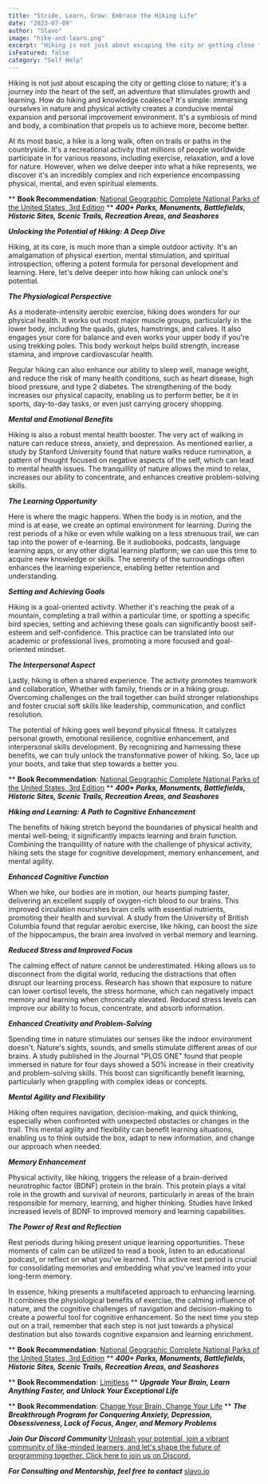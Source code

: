 ```yaml
---
title: "Stride, Learn, Grow: Embrace the Hiking Life"
date: "2023-07-09"
author: "Slavo"
image: "hike-and-learn.png"
excerpt: "Hiking is not just about escaping the city or getting close to nature; it's a journey into the heart of the self...."
isFeatured: false
category: "Self Help"
---
```


Hiking is not just about escaping the city or getting close to nature; it's a journey into the heart of the self, an adventure that stimulates growth and learning. How do hiking and knowledge coalesce? It's simple: immersing ourselves in nature and physical activity creates a conducive mental expansion and personal improvement environment. It's a symbiosis of mind and body, a combination that propels us to achieve more, become better.

At its most basic, a hike is a long walk, often on trails or paths in the countryside. It's a recreational activity that millions of people worldwide participate in for various reasons, including exercise, relaxation, and a love for nature. However, when we delve deeper into what a hike represents, we discover it's an incredibly complex and rich experience encompassing physical, mental, and even spiritual elements.

\*\* **Book Recommendation**: [National Geographic Complete National Parks of the United States, 3rd Edition](https://amzn.to/44fSNkm)
\*\* **_400+ Parks, Monuments, Battlefields, Historic Sites, Scenic Trails, Recreation Areas, and Seashores_**

**_Unlocking the Potential of Hiking: A Deep Dive_**

Hiking, at its core, is much more than a simple outdoor activity. It's an amalgamation of physical exertion, mental stimulation, and spiritual introspection, offering a potent formula for personal development and learning. Here, let's delve deeper into how hiking can unlock one's potential.

**_The Physiological Perspective_**

As a moderate-intensity aerobic exercise, hiking does wonders for our physical health. It works out most major muscle groups, particularly in the lower body, including the quads, glutes, hamstrings, and calves. It also engages your core for balance and even works your upper body if you're using trekking poles. This body workout helps build strength, increase stamina, and improve cardiovascular health.

Regular hiking can also enhance our ability to sleep well, manage weight, and reduce the risk of many health conditions, such as heart disease, high blood pressure, and type 2 diabetes. The strengthening of the body increases our physical capacity, enabling us to perform better, be it in sports, day-to-day tasks, or even just carrying grocery shopping.

**_Mental and Emotional Benefits_**

Hiking is also a robust mental health booster. The very act of walking in nature can reduce stress, anxiety, and depression. As mentioned earlier, a study by Stanford University found that nature walks reduce rumination, a pattern of thought focused on negative aspects of the self, which can lead to mental health issues. The tranquillity of nature allows the mind to relax, increases our ability to concentrate, and enhances creative problem-solving skills.

**_The Learning Opportunity_**

Here is where the magic happens. When the body is in motion, and the mind is at ease, we create an optimal environment for learning. During the rest periods of a hike or even while walking on a less strenuous trail, we can tap into the power of e-learning. Be it audiobooks, podcasts, language learning apps, or any other digital learning platform; we can use this time to acquire new knowledge or skills. The serenity of the surroundings often enhances the learning experience, enabling better retention and understanding.

**_Setting and Achieving Goals_**

Hiking is a goal-oriented activity. Whether it's reaching the peak of a mountain, completing a trail within a particular time, or spotting a specific bird species, setting and achieving these goals can significantly boost self-esteem and self-confidence. This practice can be translated into our academic or professional lives, promoting a more focused and goal-oriented mindset.

**_The Interpersonal Aspect_**

Lastly, hiking is often a shared experience. The activity promotes teamwork and collaboration, Whether with family, friends or in a hiking group. Overcoming challenges on the trail together can build stronger relationships and foster crucial soft skills like leadership, communication, and conflict resolution.

The potential of hiking goes well beyond physical fitness. It catalyzes personal growth, emotional resilience, cognitive enhancement, and interpersonal skills development. By recognizing and harnessing these benefits, we can truly unlock the transformative power of hiking. So, lace up your boots, and take that step towards a better you.

\*\* **Book Recommendation**: [National Geographic Complete National Parks of the United States, 3rd Edition](https://amzn.to/44fSNkm)
\*\* **_400+ Parks, Monuments, Battlefields, Historic Sites, Scenic Trails, Recreation Areas, and Seashores_**

**_Hiking and Learning: A Path to Cognitive Enhancement_**

The benefits of hiking stretch beyond the boundaries of physical health and mental well-being; it significantly impacts learning and brain function. Combining the tranquillity of nature with the challenge of physical activity, hiking sets the stage for cognitive development, memory enhancement, and mental agility.

**_Enhanced Cognitive Function_**

When we hike, our bodies are in motion, our hearts pumping faster, delivering an excellent supply of oxygen-rich blood to our brains. This improved circulation nourishes brain cells with essential nutrients, promoting their health and survival. A study from the University of British Columbia found that regular aerobic exercise, like hiking, can boost the size of the hippocampus, the brain area involved in verbal memory and learning.

**_Reduced Stress and Improved Focus_**

The calming effect of nature cannot be underestimated. Hiking allows us to disconnect from the digital world, reducing the distractions that often disrupt our learning process. Research has shown that exposure to nature can lower cortisol levels, the stress hormone, which can negatively impact memory and learning when chronically elevated. Reduced stress levels can improve our ability to focus, concentrate, and absorb information.

**_Enhanced Creativity and Problem-Solving_**

Spending time in nature stimulates our senses like the indoor environment doesn't. Nature's sights, sounds, and smells stimulate different areas of our brains. A study published in the Journal "PLOS ONE" found that people immersed in nature for four days showed a 50% increase in their creativity and problem-solving skills. This boost can significantly benefit learning, particularly when grappling with complex ideas or concepts.

**_Mental Agility and Flexibility_**

Hiking often requires navigation, decision-making, and quick thinking, especially when confronted with unexpected obstacles or changes in the trail. This mental agility and flexibility can benefit learning situations, enabling us to think outside the box, adapt to new information, and change our approach when needed.

**_Memory Enhancement_**

Physical activity, like hiking, triggers the release of a brain-derived neurotrophic factor (BDNF) protein in the brain. This protein plays a vital role in the growth and survival of neurons, particularly in areas of the brain responsible for memory, learning, and higher thinking. Studies have linked increased levels of BDNF to improved memory and learning capabilities.

**_The Power of Rest and Reflection_**

Rest periods during hiking present unique learning opportunities. These moments of calm can be utilized to read a book, listen to an educational podcast, or reflect on what you've learned. This active rest period is crucial for consolidating memories and embedding what you've learned into your long-term memory.

In essence, hiking presents a multifaceted approach to enhancing learning. It combines the physiological benefits of exercise, the calming influence of nature, and the cognitive challenges of navigation and decision-making to create a powerful tool for cognitive enhancement. So the next time you step out on a trail, remember that each step is not just towards a physical destination but also towards cognitive expansion and learning enrichment.

\*\* **Book Recommendation**: [National Geographic Complete National Parks of the United States, 3rd Edition](https://amzn.to/44fSNkm)
\*\* **_400+ Parks, Monuments, Battlefields, Historic Sites, Scenic Trails, Recreation Areas, and Seashores_**

\*\* **Book Recommendation**: [Limitless](https://amzn.to/44q7u3U)
\*\* **_Upgrade Your Brain, Learn Anything Faster, and Unlock Your Exceptional Life_**

\*\* **Book Recommendation**: [Change Your Brain, Change Your Life](https://amzn.to/44rO5ja)
\*\* **_The Breakthrough Program for Conquering Anxiety, Depression, Obsessiveness, Lack of Focus, Anger, and Memory Problems_**

**_Join Our Discord Community_** [Unleash your potential, join a vibrant community of like-minded learners, and let's shape the future of programming together. Click here to join us on Discord.](https://discord.gg/SdwAYvFT)

**_For Consulting and Mentorship, feel free to contact_** [slavo.io](/contact)
